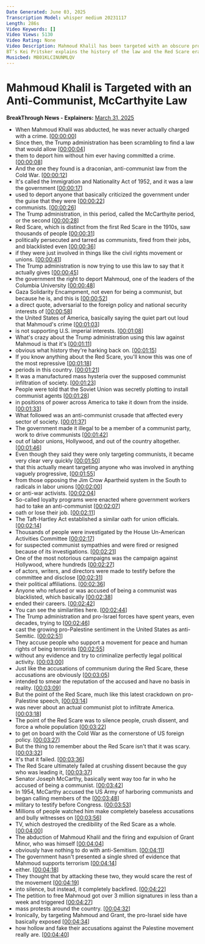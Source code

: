```yaml
---
Date Generated: June 03, 2025
Transcription Model: whisper medium 20231117
Length: 286s
Video Keywords: []
Video Views: 5130
Video Rating: None
Video Description: Mahmoud Khalil has been targeted with an obscure provision of an anti-communist, McCarthyite 1950s law.
BT’s Kei Pritsker explains the history of the law and the Red Scare era that Trump is trying to revive.
Musicbed: MB01KLCINUNMLQV
---
```


# Mahmoud Khalil is Targeted with an Anti-Communist, McCarthyite Law
**BreakThrough News - Explainers:** [March 31, 2025](https://www.youtube.com/watch?v=0XUNqIT6RSs)
*  When Mahmoud Khalil was abducted, he was never actually charged with a crime. [[00:00:00](https://www.youtube.com/watch?v=0XUNqIT6RSs&t=0.0s)]
*  Since then, the Trump administration has been scrambling to find a law that would allow [[00:00:04](https://www.youtube.com/watch?v=0XUNqIT6RSs&t=4.72s)]
*  them to deport him without him ever having committed a crime. [[00:00:08](https://www.youtube.com/watch?v=0XUNqIT6RSs&t=8.92s)]
*  And the one they found is a draconian, anti-communist law from the Cold War. [[00:00:12](https://www.youtube.com/watch?v=0XUNqIT6RSs&t=12.6s)]
*  It's called the Immigration and Nationality Act of 1952, and it was a law the government [[00:00:17](https://www.youtube.com/watch?v=0XUNqIT6RSs&t=17.32s)]
*  used to deport anyone that basically criticized the government under the guise that they were [[00:00:22](https://www.youtube.com/watch?v=0XUNqIT6RSs&t=22.2s)]
*  communists. [[00:00:26](https://www.youtube.com/watch?v=0XUNqIT6RSs&t=26.76s)]
*  The Trump administration, in this period, called the McCarthyite period, or the second [[00:00:28](https://www.youtube.com/watch?v=0XUNqIT6RSs&t=28.36s)]
*  Red Scare, which is distinct from the first Red Scare in the 1910s, saw thousands of people [[00:00:31](https://www.youtube.com/watch?v=0XUNqIT6RSs&t=31.24s)]
*  politically persecuted and tarred as communists, fired from their jobs, and blacklisted even [[00:00:36](https://www.youtube.com/watch?v=0XUNqIT6RSs&t=36.36s)]
*  if they were just involved in things like the civil rights movement or unions. [[00:00:41](https://www.youtube.com/watch?v=0XUNqIT6RSs&t=41.56s)]
*  The Trump administration is now trying to use this law to say that it actually gives [[00:00:45](https://www.youtube.com/watch?v=0XUNqIT6RSs&t=45.519999999999996s)]
*  the government the right to deport Mahmoud, one of the leaders of the Columbia University [[00:00:48](https://www.youtube.com/watch?v=0XUNqIT6RSs&t=48.86s)]
*  Gaza Solidarity Encampment, not even for being a communist, but because he is, and this is [[00:00:52](https://www.youtube.com/watch?v=0XUNqIT6RSs&t=52.760000000000005s)]
*  a direct quote, adversarial to the foreign policy and national security interests of [[00:00:58](https://www.youtube.com/watch?v=0XUNqIT6RSs&t=58.12s)]
*  the United States of America, basically saying the quiet part out loud that Mahmoud's crime [[00:01:03](https://www.youtube.com/watch?v=0XUNqIT6RSs&t=63.44s)]
*  is not supporting U.S. imperial interests. [[00:01:08](https://www.youtube.com/watch?v=0XUNqIT6RSs&t=68.75999999999999s)]
*  What's crazy about the Trump administration using this law against Mahmoud is that it's [[00:01:11](https://www.youtube.com/watch?v=0XUNqIT6RSs&t=71.12s)]
*  obvious what history they're harking back on. [[00:01:15](https://www.youtube.com/watch?v=0XUNqIT6RSs&t=75.6s)]
*  If you know anything about the Red Scare, you'll know this was one of the most repressive [[00:01:18](https://www.youtube.com/watch?v=0XUNqIT6RSs&t=78.12s)]
*  periods in this country. [[00:01:21](https://www.youtube.com/watch?v=0XUNqIT6RSs&t=81.67999999999999s)]
*  It was a manufactured mass hysteria over the supposed communist infiltration of society. [[00:01:23](https://www.youtube.com/watch?v=0XUNqIT6RSs&t=83.34s)]
*  People were told that the Soviet Union was secretly plotting to install communist agents [[00:01:28](https://www.youtube.com/watch?v=0XUNqIT6RSs&t=88.86s)]
*  in positions of power across America to take it down from the inside. [[00:01:33](https://www.youtube.com/watch?v=0XUNqIT6RSs&t=93.06s)]
*  What followed was an anti-communist crusade that affected every sector of society. [[00:01:37](https://www.youtube.com/watch?v=0XUNqIT6RSs&t=97.7s)]
*  The government made it illegal to be a member of a communist party, work to drive communists [[00:01:42](https://www.youtube.com/watch?v=0XUNqIT6RSs&t=102.38s)]
*  out of labor unions, Hollywood, and out of the country altogether. [[00:01:46](https://www.youtube.com/watch?v=0XUNqIT6RSs&t=106.66s)]
*  Even though they said they were only targeting communists, it became very clear very quickly [[00:01:50](https://www.youtube.com/watch?v=0XUNqIT6RSs&t=110.94s)]
*  that this actually meant targeting anyone who was involved in anything vaguely progressive, [[00:01:55](https://www.youtube.com/watch?v=0XUNqIT6RSs&t=115.58s)]
*  from those opposing the Jim Crow Apartheid system in the South to radicals in labor unions [[00:02:00](https://www.youtube.com/watch?v=0XUNqIT6RSs&t=120.42s)]
*  or anti-war activists. [[00:02:04](https://www.youtube.com/watch?v=0XUNqIT6RSs&t=124.98s)]
*  So-called loyalty programs were enacted where government workers had to take an anti-communist [[00:02:07](https://www.youtube.com/watch?v=0XUNqIT6RSs&t=127.7s)]
*  oath or lose their job. [[00:02:11](https://www.youtube.com/watch?v=0XUNqIT6RSs&t=131.9s)]
*  The Taft-Hartley Act established a similar oath for union officials. [[00:02:14](https://www.youtube.com/watch?v=0XUNqIT6RSs&t=134.22s)]
*  Thousands of people were investigated by the House Un-American Activities Committee [[00:02:17](https://www.youtube.com/watch?v=0XUNqIT6RSs&t=137.74s)]
*  for suspected communist sympathies and were fired or resigned because of its investigations. [[00:02:21](https://www.youtube.com/watch?v=0XUNqIT6RSs&t=141.74s)]
*  One of the most notorious campaigns was the campaign against Hollywood, where hundreds [[00:02:27](https://www.youtube.com/watch?v=0XUNqIT6RSs&t=147.22s)]
*  of actors, writers, and directors were made to testify before the committee and disclose [[00:02:31](https://www.youtube.com/watch?v=0XUNqIT6RSs&t=151.3s)]
*  their political affiliations. [[00:02:36](https://www.youtube.com/watch?v=0XUNqIT6RSs&t=156.14000000000001s)]
*  Anyone who refused or was accused of being a communist was blacklisted, which basically [[00:02:38](https://www.youtube.com/watch?v=0XUNqIT6RSs&t=158.10000000000002s)]
*  ended their careers. [[00:02:42](https://www.youtube.com/watch?v=0XUNqIT6RSs&t=162.64000000000001s)]
*  You can see the similarities here. [[00:02:44](https://www.youtube.com/watch?v=0XUNqIT6RSs&t=164.24s)]
*  The Trump administration and pro-Israel forces have spent years, even decades, trying to [[00:02:46](https://www.youtube.com/watch?v=0XUNqIT6RSs&t=166.12s)]
*  cast the growing pro-Palestine sentiment in the United States as anti-Semitic. [[00:02:51](https://www.youtube.com/watch?v=0XUNqIT6RSs&t=171.04s)]
*  They accuse people who support a movement for peace and human rights of being terrorists [[00:02:55](https://www.youtube.com/watch?v=0XUNqIT6RSs&t=175.92000000000002s)]
*  without any evidence and try to criminalize perfectly legal political activity. [[00:03:00](https://www.youtube.com/watch?v=0XUNqIT6RSs&t=180.20000000000002s)]
*  Just like the accusations of communism during the Red Scare, these accusations are obviously [[00:03:05](https://www.youtube.com/watch?v=0XUNqIT6RSs&t=185.08s)]
*  intended to smear the reputation of the accused and have no basis in reality. [[00:03:09](https://www.youtube.com/watch?v=0XUNqIT6RSs&t=189.56s)]
*  But the point of the Red Scare, much like this latest crackdown on pro-Palestine speech, [[00:03:14](https://www.youtube.com/watch?v=0XUNqIT6RSs&t=194.32s)]
*  was never about an actual communist plot to infiltrate America. [[00:03:18](https://www.youtube.com/watch?v=0XUNqIT6RSs&t=198.66s)]
*  The point of the Red Scare was to silence people, crush dissent, and force a whole population [[00:03:22](https://www.youtube.com/watch?v=0XUNqIT6RSs&t=202.48s)]
*  to get on board with the Cold War as the cornerstone of US foreign policy. [[00:03:27](https://www.youtube.com/watch?v=0XUNqIT6RSs&t=207.95999999999998s)]
*  But the thing to remember about the Red Scare isn't that it was scary. [[00:03:32](https://www.youtube.com/watch?v=0XUNqIT6RSs&t=212.32s)]
*  It's that it failed. [[00:03:36](https://www.youtube.com/watch?v=0XUNqIT6RSs&t=216.07999999999998s)]
*  The Red Scare ultimately failed at crushing dissent because the guy who was leading it, [[00:03:37](https://www.youtube.com/watch?v=0XUNqIT6RSs&t=217.6s)]
*  Senator Joseph McCarthy, basically went way too far in who he accused of being a communist. [[00:03:42](https://www.youtube.com/watch?v=0XUNqIT6RSs&t=222.2s)]
*  In 1954, McCarthy accused the US Army of harboring communists and began calling members of the [[00:03:48](https://www.youtube.com/watch?v=0XUNqIT6RSs&t=228.2s)]
*  military to testify before Congress. [[00:03:53](https://www.youtube.com/watch?v=0XUNqIT6RSs&t=233.48s)]
*  Millions of people watched him make completely baseless accusations and bully witnesses on [[00:03:56](https://www.youtube.com/watch?v=0XUNqIT6RSs&t=236.44s)]
*  TV, which destroyed the credibility of the Red Scare as a whole. [[00:04:00](https://www.youtube.com/watch?v=0XUNqIT6RSs&t=240.76s)]
*  The abduction of Mahmoud Khalil and the firing and expulsion of Grant Minor, who was himself [[00:04:04](https://www.youtube.com/watch?v=0XUNqIT6RSs&t=244.98s)]
*  obviously have nothing to do with anti-Semitism. [[00:04:11](https://www.youtube.com/watch?v=0XUNqIT6RSs&t=251.28s)]
*  The government hasn't presented a single shred of evidence that Mahmoud supports terrorism [[00:04:14](https://www.youtube.com/watch?v=0XUNqIT6RSs&t=254.16s)]
*  either. [[00:04:18](https://www.youtube.com/watch?v=0XUNqIT6RSs&t=258.08s)]
*  They thought that by attacking these two, they would scare the rest of the movement [[00:04:19](https://www.youtube.com/watch?v=0XUNqIT6RSs&t=259.08s)]
*  into silence, but instead, it completely backfired. [[00:04:22](https://www.youtube.com/watch?v=0XUNqIT6RSs&t=262.84s)]
*  The petition to free Mahmoud got over 3 million signatures in less than a week and triggered [[00:04:27](https://www.youtube.com/watch?v=0XUNqIT6RSs&t=267.46s)]
*  mass protests around the country. [[00:04:32](https://www.youtube.com/watch?v=0XUNqIT6RSs&t=272.3s)]
*  Ironically, by targeting Mahmoud and Grant, the pro-Israel side have basically exposed [[00:04:34](https://www.youtube.com/watch?v=0XUNqIT6RSs&t=274.6s)]
*  how hollow and fake their accusations against the Palestine movement really are. [[00:04:40](https://www.youtube.com/watch?v=0XUNqIT6RSs&t=280.48s)]
